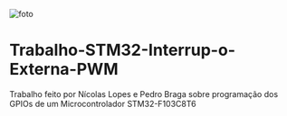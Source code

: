 ![foto](https://user-images.githubusercontent.com/71512544/207794499-0f48d380-22cc-471b-82b5-b337d76390c8.png)
# Trabalho-STM32-Interrup-o-Externa-PWM
Trabalho feito por Nícolas Lopes e Pedro Braga sobre programação dos GPIOs de um Microcontrolador STM32-F103C8T6
